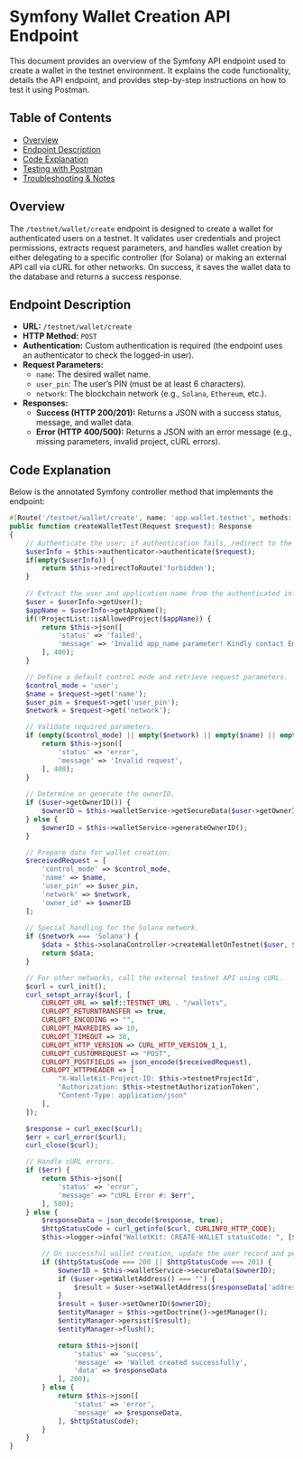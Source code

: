 # Symfony Wallet Creation API Endpoint

This document provides an overview of the Symfony API endpoint used to create a wallet in the testnet environment. It explains the code functionality, details the API endpoint, and provides step-by-step instructions on how to test it using Postman.

## Table of Contents

- [Overview](#overview)
- [Endpoint Description](#endpoint-description)
- [Code Explanation](#code-explanation)
- [Testing with Postman](#testing-with-postman)
- [Troubleshooting & Notes](#troubleshooting--notes)

## Overview

The `/testnet/wallet/create` endpoint is designed to create a wallet for authenticated users on a testnet. It validates user credentials and project permissions, extracts request parameters, and handles wallet creation by either delegating to a specific controller (for Solana) or making an external API call via cURL for other networks. On success, it saves the wallet data to the database and returns a success response.

## Endpoint Description

- **URL:** `/testnet/wallet/create`
- **HTTP Method:** `POST`
- **Authentication:** Custom authentication is required (the endpoint uses an authenticator to check the logged-in user).
- **Request Parameters:**
  - `name`: The desired wallet name.
  - `user_pin`: The user’s PIN (must be at least 6 characters).
  - `network`: The blockchain network (e.g., `Solana`, `Ethereum`, etc.).
- **Responses:**
  - **Success (HTTP 200/201):** Returns a JSON with a success status, message, and wallet data.
  - **Error (HTTP 400/500):** Returns a JSON with an error message (e.g., missing parameters, invalid project, cURL errors).

## Code Explanation

Below is the annotated Symfony controller method that implements the endpoint:

```php
#[Route('/testnet/wallet/create', name: 'app.wallet.testnet', methods: ['POST'])]
public function createWalletTest(Request $request): Response 
{
    // Authenticate the user; if authentication fails, redirect to the forbidden route.
    $userInfo = $this->authenticator->authenticate($request);    
    if(empty($userInfo)) {
        return $this->redirectToRoute('forbidden');
    }
    
    // Extract the user and application name from the authenticated information.
    $user = $userInfo->getUser();
    $appName = $userInfo->getAppName();
    if(!ProjectList::isAllowedProject($appName)) {
        return $this->json([
            'status' => 'failed',
            'message' => 'Invalid app_name parameter! Kindly contact Empowerverse team'
        ], 400);
    }

    // Define a default control mode and retrieve request parameters.
    $control_mode = 'user';
    $name = $request->get('name');
    $user_pin = $request->get('user_pin');
    $network = $request->get('network');

    // Validate required parameters.
    if (empty($control_mode) || empty($network) || empty($name) || empty($user_pin) || strlen($user_pin) < 6) {
        return $this->json([
            'status' => 'error',
            'message' => 'Invalid request',
        ], 400);
    }
    
    // Determine or generate the ownerID.
    if ($user->getOwnerID()) {
        $ownerID = $this->walletService->getSecureData($user->getOwnerID());
    } else {
        $ownerID = $this->walletService->generateOwnerID();
    }

    // Prepare data for wallet creation.
    $receivedRequest = [
        'control_mode' => $control_mode,
        'name' => $name,
        'user_pin' => $user_pin,
        'network' => $network,
        'owner_id' => $ownerID
    ];
    
    // Special handling for the Solana network.
    if ($network === 'Solana') {
        $data = $this->solanaController->createWalletOnTestnet($user, $receivedRequest);
        return $data;
    }

    // For other networks, call the external testnet API using cURL.
    $curl = curl_init();
    curl_setopt_array($curl, [
        CURLOPT_URL => self::TESTNET_URL . "/wallets",
        CURLOPT_RETURNTRANSFER => true,
        CURLOPT_ENCODING => "",
        CURLOPT_MAXREDIRS => 10,
        CURLOPT_TIMEOUT => 30,
        CURLOPT_HTTP_VERSION => CURL_HTTP_VERSION_1_1,
        CURLOPT_CUSTOMREQUEST => "POST",
        CURLOPT_POSTFIELDS => json_encode($receivedRequest),
        CURLOPT_HTTPHEADER => [
            "X-WalletKit-Project-ID: $this->testnetProjectId",
            "Authorization: $this->testnetAuthorizationToken",
            "Content-Type: application/json"
        ],
    ]);

    $response = curl_exec($curl);
    $err = curl_error($curl);
    curl_close($curl);

    // Handle cURL errors.
    if ($err) {
        return $this->json([
            'status' => 'error',
            'message' => "cURL Error #: $err",
        ], 500);
    } else {
        $responseData = json_decode($response, true);
        $httpStatusCode = curl_getinfo($curl, CURLINFO_HTTP_CODE);
        $this->logger->info("WalletKit: CREATE-WALLET statusCode: ", [$httpStatusCode]);

        // On successful wallet creation, update the user record and persist changes.
        if ($httpStatusCode === 200 || $httpStatusCode === 201) {
            $ownerID = $this->walletService->secureData($ownerID);
            if ($user->getWalletAddress() === "") {
                $result = $user->setWalletAddress($responseData['address']);
            }
            $result = $user->setOwnerID($ownerID);
            $entityManager = $this->getDoctrine()->getManager();
            $entityManager->persist($result);
            $entityManager->flush();

            return $this->json([
                'status' => 'success',
                'message' => 'Wallet created successfully',
                'data' => $responseData
            ], 200);
        } else {
            return $this->json([
                'status' => 'error',
                'message' => $responseData,
            ], $httpStatusCode);
        }
    }
}
